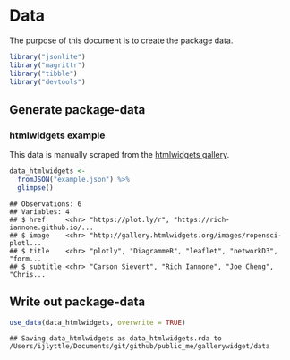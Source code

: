 Data
================

The purpose of this document is to create the package data.

``` r
library("jsonlite")
library("magrittr")
library("tibble")
library("devtools")
```

## Generate package-data

### htmlwidgets example

This data is manually scraped from the [htmlwidgets
gallery](http://gallery.htmlwidgets.org).

``` r
data_htmlwidgets <- 
  fromJSON("example.json") %>% 
  glimpse()
```

    ## Observations: 6
    ## Variables: 4
    ## $ href     <chr> "https://plot.ly/r", "https://rich-iannone.github.io/...
    ## $ image    <chr> "http://gallery.htmlwidgets.org/images/ropensci-plotl...
    ## $ title    <chr> "plotly", "DiagrammeR", "leaflet", "networkD3", "form...
    ## $ subtitle <chr> "Carson Sievert", "Rich Iannone", "Joe Cheng", "Chris...

## Write out package-data

``` r
use_data(data_htmlwidgets, overwrite = TRUE)
```

    ## Saving data_htmlwidgets as data_htmlwidgets.rda to /Users/ijlyttle/Documents/git/github/public_me/gallerywidget/data
